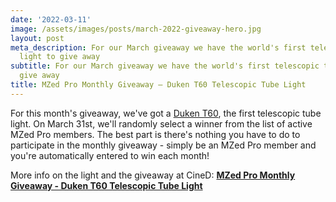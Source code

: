 ```yaml
---
date: '2022-03-11'
image: /assets/images/posts/march-2022-giveaway-hero.jpg
layout: post
meta_description: For our March giveaway we have the world's first telescopic tube
  light to give away
subtitle: For our March giveaway we have the world's first telescopic tube light to
  give away
title: MZed Pro Monthly Giveaway – Duken T60 Telescopic Tube Light
---
```


For this month's giveaway, we've got a [Duken T60](https://www.dukentech.com/index/light/t60?lang=en-us), the first telescopic tube light. On March 31st, we'll randomly select a winner from the list of active MZed Pro members. The best part is there's nothing you have to do to participate in the monthly giveaway - simply be an MZed Pro member and you're automatically entered to win each month!

More info on the light and the giveaway at CineD: [**MZed Pro Monthly Giveaway - Duken T60 Telescopic Tube Light**](https://www.cined.com/mzed-pro-monthly-giveaway-duken-t60-telescopic-tube-light/)